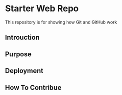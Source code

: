 # Starter Web Repo

This repository is for showing how Git and GitHub work

## Introuction

## Purpose

## Deployment

## How To Contribue

